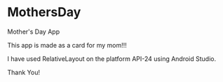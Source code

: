 # MothersDay
Mother's Day App 

This app is made as a card for my mom!!!

I have used RelativeLayout on the platform API-24 using Android Studio.

Thank You!
